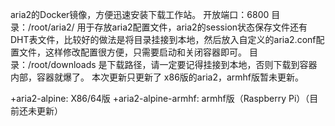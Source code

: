 aria2的Docker镜像，方便迅速安装下载工作站。
开放端口：6800
目录：/root/aria2/ 用于存放aria2配置文件，aria2的session状态保存文件还有DHT表文件，比较好的做法是将目录挂接到本地，然后放入自定义的aria2.conf配置文件，这样修改配置很方便，只需要启动和关闭容器即可。
目录：/root/downloads 是下载路径，请一定要记得挂接到本地，否则下载到容器内部，容器就爆了。
本次更新只更新了 x86版的aria2，armhf版暂未更新。


+aria2-alpine: X86/64版
+aria2-alpine-armhf: armhf版（Raspberry Pi）（目前还未更新）
